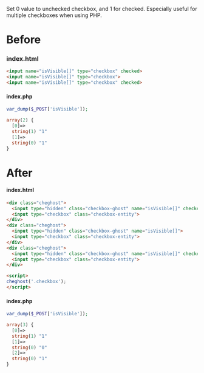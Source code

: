 Set 0 value to unchecked checkbox, and 1 for checked.
Especially useful for multiple checkboxes when using PHP.

# Before

### index.html
```html
<input name="isVisible[]" type="checkbox" checked>
<input name="isVisible[]" type="checkbox">
<input name="isVisible[]" type="checkbox" checked>
```

#### index.php
```php
var_dump($_POST['isVisible']);
```

```php
array(2) {
  [0]=>
  string(1) "1"
  [1]=>
  string(0) "1"
}
```

# After

#### index.html
```html
<div class="cheghost">
  <input type="hidden" class="checkbox-ghost" name="isVisible[]" checked>
  <input type="checkbox" class="checkbox-entity">
</div>
<div class="cheghost">
  <input type="hidden" class="checkbox-ghost" name="isVisible[]">
  <input type="checkbox" class="checkbox-entity">
</div>
<div class="cheghost">
  <input type="hidden" class="checkbox-ghost" name="isVisible[]" checked>
  <input type="checkbox" class="checkbox-entity">
</div>

<script>
cheghost('.checkbox');
</script>

```

#### index.php
```php
var_dump($_POST['isVisible']);
```

```php
array(3) {
  [0]=>
  string(1) "1"
  [1]=>
  string(0) "0"
  [2]=>
  string(0) "1"
}
```
